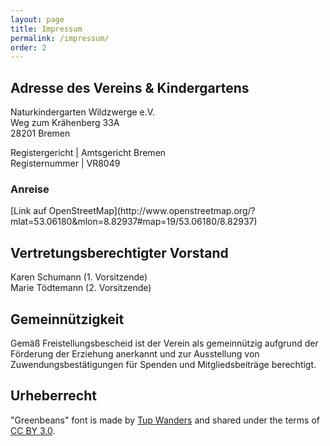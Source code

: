 ```yaml
---
layout: page
title: Impressum
permalink: /impressum/
order: 2
---
```


## Adresse des Vereins & Kindergartens

Naturkindergarten Wildzwerge e.V.  
Weg zum Krähenberg 33A  
28201 Bremen

<span data-schema="mailto" data-address="mail@wildzwerge.de"></span>

Registergericht | Amtsgericht Bremen  
Registernummer  | VR8049

### Anreise

<div id="map" class="map"></div>
[Link auf OpenStreetMap](http://www.openstreetmap.org/?mlat=53.06180&mlon=8.82937#map=19/53.06180/8.82937)

## Vertretungsberechtigter Vorstand

Karen Schumann (1. Vorsitzende)  
Marie Tödtemann (2. Vorsitzende)

## Gemeinnützigkeit

Gemäß Freistellungsbescheid ist der Verein als gemeinnützig aufgrund der
Förderung der Erziehung anerkannt und zur Ausstellung von
Zuwendungsbestätigungen für Spenden und Mitgliedsbeiträge berechtigt.

## Urheberrecht

"Greenbeans" font is made by [Tup
Wanders](http://www.fontspace.com/profile/Tuppus) and shared under the terms of
[CC BY 3.0](https://creativecommons.org/licenses/by/3.0/).


<script src="http://www.openlayers.org/api/OpenLayers.js"></script>
<script>
  var map = new OpenLayers.Map('map');
  var mapnik = new OpenLayers.Layer.OSM();
  var markers = new OpenLayers.Layer.Markers('Markers');

  map.addLayer(mapnik);
  map.addLayer(markers);

  var lonLat = new OpenLayers.LonLat(8.82937, 53.06180).transform(
    new OpenLayers.Projection("EPSG:4326"), map.getProjectionObject()
  );

  markers.addMarker(new OpenLayers.Marker(lonLat));
  map.setCenter(lonLat, 17);
</script>
